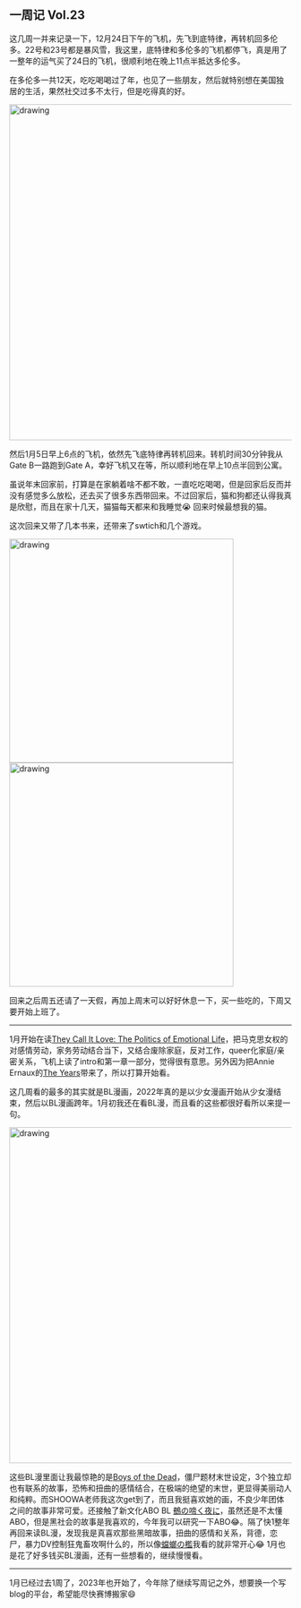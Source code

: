 ## 一周记 Vol.23

这几周一并来记录一下，12月24日下午的飞机，先飞到底特律，再转机回多伦多。22号和23号都是暴风雪，我这里，底特律和多伦多的飞机都停飞，真是用了一整年的运气买了24日的飞机，很顺利地在晚上11点半抵达多伦多。

在多伦多一共12天，吃吃喝喝过了年，也见了一些朋友，然后就特别想在美国独居的生活，果然社交过多不太行，但是吃得真的好。

<img src="https://shiorireads.files.wordpress.com/2023/01/img_1889.jpg" alt="drawing" width="600"/>

然后1月5日早上6点的飞机，依然先飞底特律再转机回来。转机时间30分钟我从Gate B一路跑到Gate A，幸好飞机又在等，所以顺利地在早上10点半回到公寓。

虽说年末回家前，打算是在家躺着啥不都不敢，一直吃吃喝喝，但是回家后反而并没有感觉多么放松，还去买了很多东西带回来。不过回家后，猫和狗都还认得我真是欣慰，而且在家十几天，猫猫每天都来和我睡觉😭 回来时候最想我的猫。

这次回来又带了几本书来，还带来了swtich和几个游戏。

<img src="https://shiorireads.files.wordpress.com/2023/01/228fd727-6317-4d26-8626-7750e0ca2019.jpg" alt="drawing" width="400"/> <img src="https://shiorireads.files.wordpress.com/2023/01/fa53bc38-bf3b-4279-9fb2-2d1d5be17418.jpg" alt="drawing" width="400"/>

回来之后周五还请了一天假，再加上周末可以好好休息一下，买一些吃的，下周又要开始上班了。

---

1月开始在读[They Call It Love: The Politics of Emotional Life](https://www.goodreads.com/book/show/60979214-they-call-it-love)，把马克思女权的对感情劳动，家务劳动结合当下，又结合废除家庭，反对工作，queer化家庭/亲密关系，飞机上读了intro和第一章一部分，觉得很有意思。另外因为把Annie Ernaux的[The Years](https://www.goodreads.com/book/show/34355387-the-years?ref=nav_sb_ss_1_22)带来了，所以打算开始看。

这几周看的最多的其实就是BL漫画，2022年真的是以少女漫画开始从少女漫结束，然后以BL漫画跨年。1月初我还在看BL漫，而且看的这些都很好看所以来提一句。

<img src="https://shiorireads.files.wordpress.com/2023/01/screenshot-2023-01-06-at-3.13.50-pm.png" alt="drawing" width="600"/>

这些BL漫里面让我最惊艳的是[Boys of the Dead](https://book.douban.com/subject/35246692/)，僵尸题材末世设定，3个独立却也有联系的故事，恐怖和扭曲的感情结合，在极端的绝望的末世，更显得美丽动人和纯粹。而SHOOWA老师我这次get到了，而且我挺喜欢她的画，不良少年团体之间的故事非常可爱。还接触了新文化ABO BL [鵺の啼く夜に](https://book.douban.com/subject/34954486/)，虽然还是不太懂ABO，但是黑社会的故事是我喜欢的，今年我可以研究一下ABO😂。隔了快1整年再回来读BL漫，发现我是真喜欢那些黑暗故事，扭曲的感情和关系，背德，恋尸，暴力DV控制狂鬼畜攻啊什么的，所以像[蟷螂の檻](https://book.douban.com/subject/26883327/)我看的就非常开心😂 1月也是花了好多钱买BL漫画，还有一些想看的，继续慢慢看。

---

1月已经过去1周了，2023年也开始了，今年除了继续写周记之外，想要换一个写blog的平台，希望能尽快赛博搬家😄
